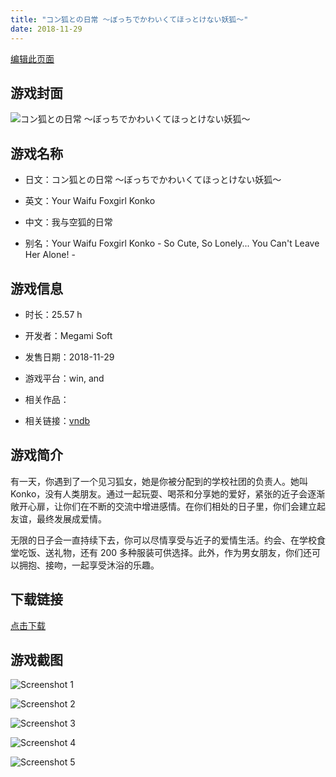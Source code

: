 ```yaml
---
title: "コン狐との日常 ～ぼっちでかわいくてほっとけない妖狐～"
date: 2018-11-29
---
```

[编辑此页面](https://github.com/ACG-3/ADV3-source/blob/main/source/_posts/games/%E3%82%B3%E3%83%B3%E7%8B%90%E3%81%A8%E3%81%AE%E6%97%A5%E5%B8%B8%20%EF%BD%9E%E3%81%BC%E3%81%A3%E3%81%A1%E3%81%A7%E3%81%8B%E3%82%8F%E3%81%84%E3%81%8F%E3%81%A6%E3%81%BB%E3%81%A3%E3%81%A8%E3%81%91%E3%81%AA%E3%81%84%E5%A6%96%E7%8B%90%EF%BD%9E.md)

## 游戏封面

![コン狐との日常 ～ぼっちでかわいくてほっとけない妖狐～](https%3A//pan.timero.xyz/onedrive/img_lib_001/%E3%82%B3%E3%83%B3%E7%8B%90%E3%81%A8%E3%81%AE%E6%97%A5%E5%B8%B8%20%EF%BD%9E%E3%81%BC%E3%81%A3%E3%81%A1%E3%81%A7%E3%81%8B%E3%82%8F%E3%81%84%E3%81%8F%E3%81%A6%E3%81%BB%E3%81%A3%E3%81%A8%E3%81%91%E3%81%AA%E3%81%84%E5%A6%96%E7%8B%90%EF%BD%9E_cover.avif)


## 游戏名称

- 日文：コン狐との日常 ～ぼっちでかわいくてほっとけない妖狐～
- 英文：Your Waifu Foxgirl Konko
- 中文：我与空狐的日常

- 别名：Your Waifu Foxgirl Konko - So Cute, So Lonely... You Can't Leave Her Alone! -


## 游戏信息

- 时长：25.57 h
- 开发者：Megami Soft
- 发售日期：2018-11-29
- 游戏平台：win, and
- 相关作品：

- 相关链接：[vndb](https://vndb.org/v24790)


## 游戏简介

有一天，你遇到了一个见习狐女，她是你被分配到的学校社团的负责人。她叫 Konko，没有人类朋友。通过一起玩耍、喝茶和分享她的爱好，紧张的近子会逐渐敞开心扉，让你们在不断的交流中增进感情。在你们相处的日子里，你们会建立起友谊，最终发展成爱情。

无限的日子会一直持续下去，你可以尽情享受与近子的爱情生活。约会、在学校食堂吃饭、送礼物，还有 200 多种服装可供选择。此外，作为男女朋友，你们还可以拥抱、接吻，一起享受沐浴的乐趣。




## 下载链接

[点击下载](https://pan.timero.xyz/onedrive/adv_lib_001/%E3%82%B3%E3%83%B3%E7%8B%90%E3%81%A8%E3%81%AE%E6%97%A5%E5%B8%B8%20%EF%BD%9E%E3%81%BC%E3%81%A3%E3%81%A1%E3%81%A7%E3%81%8B%E3%82%8F%E3%81%84%E3%81%8F%E3%81%A6%E3%81%BB%E3%81%A3%E3%81%A8%E3%81%91%E3%81%AA%E3%81%84%E5%A6%96%E7%8B%90%EF%BD%9E)


## 游戏截图


![Screenshot 1](https%3A//pan.timero.xyz/onedrive/img_lib_001/%E3%82%B3%E3%83%B3%E7%8B%90%E3%81%A8%E3%81%AE%E6%97%A5%E5%B8%B8%20%EF%BD%9E%E3%81%BC%E3%81%A3%E3%81%A1%E3%81%A7%E3%81%8B%E3%82%8F%E3%81%84%E3%81%8F%E3%81%A6%E3%81%BB%E3%81%A3%E3%81%A8%E3%81%91%E3%81%AA%E3%81%84%E5%A6%96%E7%8B%90%EF%BD%9E_Screenshot_1.avif)

![Screenshot 2](https%3A//pan.timero.xyz/onedrive/img_lib_001/%E3%82%B3%E3%83%B3%E7%8B%90%E3%81%A8%E3%81%AE%E6%97%A5%E5%B8%B8%20%EF%BD%9E%E3%81%BC%E3%81%A3%E3%81%A1%E3%81%A7%E3%81%8B%E3%82%8F%E3%81%84%E3%81%8F%E3%81%A6%E3%81%BB%E3%81%A3%E3%81%A8%E3%81%91%E3%81%AA%E3%81%84%E5%A6%96%E7%8B%90%EF%BD%9E_Screenshot_2.avif)

![Screenshot 3](https%3A//pan.timero.xyz/onedrive/img_lib_001/%E3%82%B3%E3%83%B3%E7%8B%90%E3%81%A8%E3%81%AE%E6%97%A5%E5%B8%B8%20%EF%BD%9E%E3%81%BC%E3%81%A3%E3%81%A1%E3%81%A7%E3%81%8B%E3%82%8F%E3%81%84%E3%81%8F%E3%81%A6%E3%81%BB%E3%81%A3%E3%81%A8%E3%81%91%E3%81%AA%E3%81%84%E5%A6%96%E7%8B%90%EF%BD%9E_Screenshot_3.avif)

![Screenshot 4](https%3A//pan.timero.xyz/onedrive/img_lib_001/%E3%82%B3%E3%83%B3%E7%8B%90%E3%81%A8%E3%81%AE%E6%97%A5%E5%B8%B8%20%EF%BD%9E%E3%81%BC%E3%81%A3%E3%81%A1%E3%81%A7%E3%81%8B%E3%82%8F%E3%81%84%E3%81%8F%E3%81%A6%E3%81%BB%E3%81%A3%E3%81%A8%E3%81%91%E3%81%AA%E3%81%84%E5%A6%96%E7%8B%90%EF%BD%9E_Screenshot_4.avif)

![Screenshot 5](https%3A//pan.timero.xyz/onedrive/img_lib_001/%E3%82%B3%E3%83%B3%E7%8B%90%E3%81%A8%E3%81%AE%E6%97%A5%E5%B8%B8%20%EF%BD%9E%E3%81%BC%E3%81%A3%E3%81%A1%E3%81%A7%E3%81%8B%E3%82%8F%E3%81%84%E3%81%8F%E3%81%A6%E3%81%BB%E3%81%A3%E3%81%A8%E3%81%91%E3%81%AA%E3%81%84%E5%A6%96%E7%8B%90%EF%BD%9E_Screenshot_5.avif)

